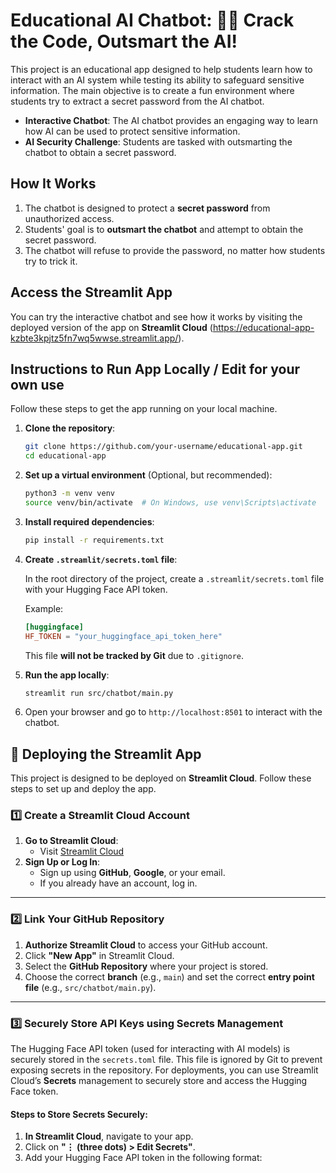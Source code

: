 # Educational AI Chatbot: 🔐🤖 Crack the Code, Outsmart the AI!

This project is an educational app designed to help students learn how to interact with an AI system while testing its ability to safeguard sensitive information. The main objective is to create a fun environment where students try to extract a secret password from the AI chatbot.

- **Interactive Chatbot**: The AI chatbot provides an engaging way to learn how AI can be used to protect sensitive information.
- **AI Security Challenge**: Students are tasked with outsmarting the chatbot to obtain a secret password.

## How It Works

1. The chatbot is designed to protect a **secret password** from unauthorized access.
2. Students' goal is to **outsmart the chatbot** and attempt to obtain the secret password.
3. The chatbot will refuse to provide the password, no matter how students try to trick it.

## Access the Streamlit App

You can try the interactive chatbot and see how it works by visiting the deployed version of the app on **Streamlit Cloud** (https://educational-app-kzbte3kpjtz5fn7wq5wwse.streamlit.app/).

## Instructions to Run App Locally / Edit for your own use

Follow these steps to get the app running on your local machine.

1. **Clone the repository**:

    ```bash
    git clone https://github.com/your-username/educational-app.git
    cd educational-app
    ```

2. **Set up a virtual environment** (Optional, but recommended):

    ```bash
    python3 -m venv venv
    source venv/bin/activate  # On Windows, use venv\Scripts\activate
    ```

3. **Install required dependencies**:

    ```bash
    pip install -r requirements.txt
    ```

4. **Create `.streamlit/secrets.toml` file**:

    In the root directory of the project, create a `.streamlit/secrets.toml` file with your Hugging Face API token. 

    Example:

    ```toml
    [huggingface]
    HF_TOKEN = "your_huggingface_api_token_here"
    ```

    This file **will not be tracked by Git** due to `.gitignore`.

5. **Run the app locally**:

    ```bash
    streamlit run src/chatbot/main.py
    ```

6. Open your browser and go to `http://localhost:8501` to interact with the chatbot.

## 🚀 Deploying the Streamlit App  

This project is designed to be deployed on **Streamlit Cloud**. Follow these steps to set up and deploy the app.  

### **1️⃣ Create a Streamlit Cloud Account**  
1. **Go to Streamlit Cloud**:  
   - Visit [Streamlit Cloud](https://share.streamlit.io/)  
2. **Sign Up or Log In**:  
   - Sign up using **GitHub**, **Google**, or your email.  
   - If you already have an account, log in.  

---

### **2️⃣ Link Your GitHub Repository**  
1. **Authorize Streamlit Cloud** to access your GitHub account.  
2. Click **"New App"** in Streamlit Cloud.  
3. Select the **GitHub Repository** where your project is stored.  
4. Choose the correct **branch** (e.g., `main`) and set the correct **entry point file** (e.g., `src/chatbot/main.py`).  

---

### **3️⃣ Securely Store API Keys using Secrets Management**  
The Hugging Face API token (used for interacting with AI models) is securely stored in the `secrets.toml` file. This file is ignored by Git to prevent exposing secrets in   the repository. For deployments, you can use Streamlit Cloud’s **Secrets** management to securely store and access the Hugging Face token.

#### **Steps to Store Secrets Securely:**
1. **In Streamlit Cloud**, navigate to your app.  
2. Click on **"⋮ (three dots) > Edit Secrets"**.  
3. Add your Hugging Face API token in the following format:  


   



